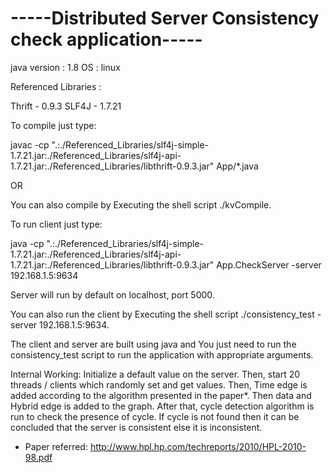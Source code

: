 # -----Distributed Server Consistency check application-----

java version : 1.8 OS : linux

Referenced Libraries :

Thrift - 0.9.3 SLF4J - 1.7.21

To compile just type:

javac -cp ".:./Referenced_Libraries/slf4j-simple-1.7.21.jar:./Referenced_Libraries/slf4j-api-1.7.21.jar:./Referenced_Libraries/libthrift-0.9.3.jar" App/*.java

OR

You can also compile by Executing the shell script ./kvCompile.

To run client just type:

java -cp ".:./Referenced_Libraries/slf4j-simple-1.7.21.jar:./Referenced_Libraries/slf4j-api-1.7.21.jar:./Referenced_Libraries/libthrift-0.9.3.jar" App.CheckServer -server 192.168.1.5:9634

Server will run by default on localhost, port 5000.

You can also run the client by Executing the shell script ./consistency_test -server 192.168.1.5:9634.

The client and server are built using java and You just need to run the consistency_test script to run the application with appropriate arguments.

Internal Working:
Initialize a default value on the server. Then, start 20 threads / clients which randomly set and get values. Then, Time edge is added according to the algorithm presented in the paper*. Then data and Hybrid edge is added to the graph. After that, cycle detection algorithm is run to check the presence of cycle. If cycle is not found then it can be concluded that the server is consistent else it is inconsistent.

* Paper referred: http://www.hpl.hp.com/techreports/2010/HPL-2010-98.pdf
